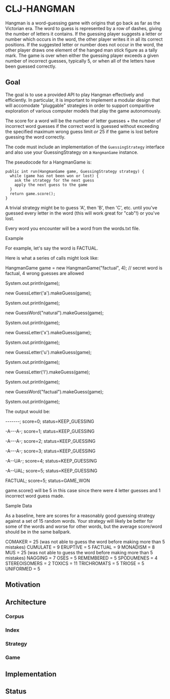 # CLJ-HANGMAN

Hangman is a word-guessing game with origins that go back as far as
the Victorian era.  The word to guess is represented by a row of
dashes, giving the number of letters it contains. If the guessing
player suggests a letter or number which occurs in the word, the other
player writes it in all its correct positions. If the suggested letter
or number does not occur in the word, the other player draws one
element of the hanged man stick figure as a tally mark. The game is
over when either the guessing player exceeds a given number of
incorrect guesses, typically 5, or when all of the letters have been
guessed correctly.

## Goal


The goal is to use a provided API to play Hangman effectively and
efficiently. In particular, it is important to implement a modular
design that will accomodate "pluggable" strategies in order to support
comparitive exploration of various computer models that play the game
autonomously. 

The score for a word will be the number of letter guesses + the
number of incorrect word guesses if the correct word is guessed
without exceeding the specified maximum wrong guess limit *or*
25 if the game is lost before guessing the word correctly.

The code must include an implementation of the ```GuessingStrategy```
interface and also use your GuessingStrategy on a ```HangmanGame```
instance.

The pseudocode for a HangmanGame is:


    public int run(HangmanGame game, GuessingStrategy strategy) {
      while (game has not been won or lost) {
        ask the strategy for the next guess
        apply the next guess to the game
      }
      return game.score();
    }

A trivial strategy might be to guess 'A', then 'B', then 'C',
etc. until you've guessed every letter in the word (this will work
great for "cab"!) or you've lost.

Every word you encounter will be a word from the words.txt file.

Example

For example, let's say the word is FACTUAL.

Here is what a series of calls might look like:



HangmanGame game = new HangmanGame("factual", 4); // secret word is
factual, 4 wrong guesses are allowed


System.out.println(game);


new GuessLetter('a').makeGuess(game);


System.out.println(game);


new GuessWord("natural").makeGuess(game);


System.out.println(game);


new GuessLetter('x').makeGuess(game);


System.out.println(game);


new GuessLetter('u').makeGuess(game);


System.out.println(game);


new GuessLetter('l').makeGuess(game);


System.out.println(game);


new GuessWord("factual").makeGuess(game);


System.out.println(game);

The output would be:



-------; score=0; status=KEEP_GUESSING


-A---A-; score=1; status=KEEP_GUESSING


-A---A-; score=2; status=KEEP_GUESSING


-A---A-; score=3; status=KEEP_GUESSING


-A--UA-; score=4; status=KEEP_GUESSING


-A--UAL; score=5; status=KEEP_GUESSING


FACTUAL; score=5; status=GAME_WON

game.score() will be 5 in this case since there were 4 letter guesses
and 1 incorrect word guess made.

Sample Data

As a baseline, here are scores for a reasonably good guessing strategy
against a set of 15 random words. Your strategy will likely be better
for some of the words and worse for other words, but the average
score/word should be in the same ballpark.

COMAKER = 25 (was not able to guess the word before making more than 5 mistakes)
CUMULATE = 9
ERUPTIVE = 5
FACTUAL = 9
MONADISM = 8
MUS = 25 (was not able to guess the word before making more than 5 mistakes)
NAGGING = 7
OSES = 5
REMEMBERED = 5
SPODUMENES = 4
STEREOISOMERS = 2
TOXICS = 11
TRICHROMATS = 5
TRIOSE = 5
UNIFORMED = 5



## Motivation

## Architecture

### Corpus

### Index

### Strategy

### Game

## Implementation

## Status
